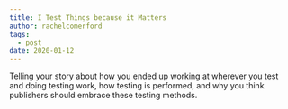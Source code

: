 ```yaml
---
title: I Test Things because it Matters
author: rachelcomerford
tags:
  - post
date: 2020-01-12
---
```

 Telling your story about how you ended up working at wherever you test and doing testing work, how testing is performed, and why you think publishers should embrace these testing methods.